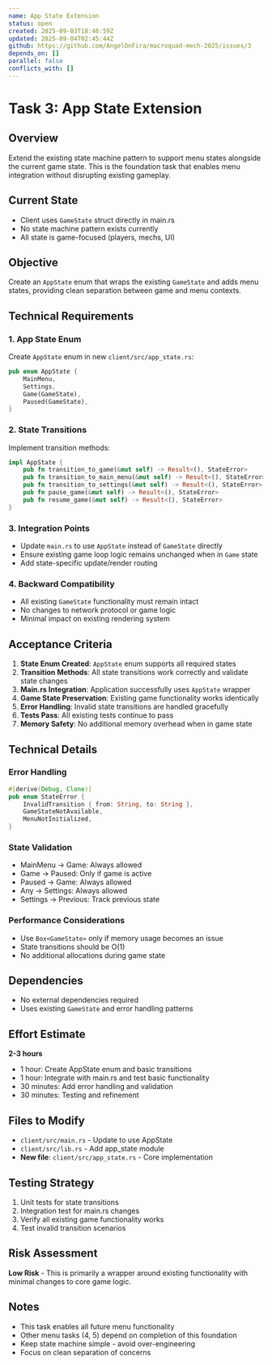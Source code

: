 ```yaml
---
name: App State Extension
status: open
created: 2025-09-03T18:46:59Z
updated: 2025-09-04T02:45:44Z
github: https://github.com/AngelOnFira/macroquad-mech-2025/issues/3
depends_on: []
parallel: false
conflicts_with: []
---
```


# Task 3: App State Extension

## Overview
Extend the existing state machine pattern to support menu states alongside the current game state. This is the foundation task that enables menu integration without disrupting existing gameplay.

## Current State
- Client uses `GameState` struct directly in main.rs
- No state machine pattern exists currently
- All state is game-focused (players, mechs, UI)

## Objective
Create an `AppState` enum that wraps the existing `GameState` and adds menu states, providing clean separation between game and menu contexts.

## Technical Requirements

### 1. App State Enum
Create `AppState` enum in new `client/src/app_state.rs`:
```rust
pub enum AppState {
    MainMenu,
    Settings,
    Game(GameState),
    Paused(GameState),
}
```

### 2. State Transitions
Implement transition methods:
```rust
impl AppState {
    pub fn transition_to_game(&mut self) -> Result<(), StateError>
    pub fn transition_to_main_menu(&mut self) -> Result<(), StateError>
    pub fn transition_to_settings(&mut self) -> Result<(), StateError>
    pub fn pause_game(&mut self) -> Result<(), StateError>
    pub fn resume_game(&mut self) -> Result<(), StateError>
}
```

### 3. Integration Points
- Update `main.rs` to use `AppState` instead of `GameState` directly
- Ensure existing game loop logic remains unchanged when in `Game` state
- Add state-specific update/render routing

### 4. Backward Compatibility
- All existing `GameState` functionality must remain intact
- No changes to network protocol or game logic
- Minimal impact on existing rendering system

## Acceptance Criteria

1. **State Enum Created**: `AppState` enum supports all required states
2. **Transition Methods**: All state transitions work correctly and validate state changes
3. **Main.rs Integration**: Application successfully uses `AppState` wrapper
4. **Game State Preservation**: Existing game functionality works identically
5. **Error Handling**: Invalid state transitions are handled gracefully
6. **Tests Pass**: All existing tests continue to pass
7. **Memory Safety**: No additional memory overhead when in game state

## Technical Details

### Error Handling
```rust
#[derive(Debug, Clone)]
pub enum StateError {
    InvalidTransition { from: String, to: String },
    GameStateNotAvailable,
    MenuNotInitialized,
}
```

### State Validation
- MainMenu -> Game: Always allowed
- Game -> Paused: Only if game is active
- Paused -> Game: Always allowed
- Any -> Settings: Always allowed
- Settings -> Previous: Track previous state

### Performance Considerations
- Use `Box<GameState>` only if memory usage becomes an issue
- State transitions should be O(1)
- No additional allocations during game state

## Dependencies
- No external dependencies required
- Uses existing `GameState` and error handling patterns

## Effort Estimate
**2-3 hours**
- 1 hour: Create AppState enum and basic transitions
- 1 hour: Integrate with main.rs and test basic functionality  
- 30 minutes: Add error handling and validation
- 30 minutes: Testing and refinement

## Files to Modify
- `client/src/main.rs` - Update to use AppState
- `client/src/lib.rs` - Add app_state module
- **New file**: `client/src/app_state.rs` - Core implementation

## Testing Strategy
1. Unit tests for state transitions
2. Integration test for main.rs changes
3. Verify all existing game functionality works
4. Test invalid transition scenarios

## Risk Assessment
**Low Risk** - This is primarily a wrapper around existing functionality with minimal changes to core game logic.

## Notes
- This task enables all future menu functionality
- Other menu tasks (4, 5) depend on completion of this foundation
- Keep state machine simple - avoid over-engineering
- Focus on clean separation of concerns